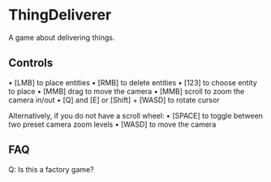 # ThingDeliverer
A game about delivering things.
## Controls
 • \[LMB] to place entities
 • \[RMB] to delete entities
 • \[123] to choose entity to place
 • \[MMB] drag to move the camera
 • \[MMB] scroll to zoom the camera in/out
 • \[Q] and \[E] or \[Shift] + \[WASD] to rotate cursor

Alternatively, if you do not have a scroll wheel:
 • \[SPACE] to toggle between two preset camera zoom levels
 • \[WASD] to move the camera
## FAQ
Q: Is this a factory game?